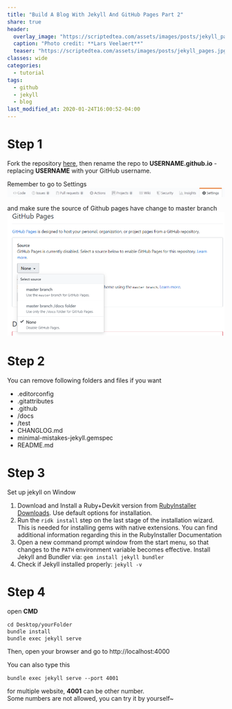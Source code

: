 ```yaml
---
title: "Build A Blog With Jekyll And GitHub Pages Part 2"
share: true
header:
  overlay_image: "https://scriptedtea.com/assets/images/posts/jekyll_pages.jpg"
  caption: "Photo credit: **Lars Veelaert**"
  teaser: "https://scriptedtea.com/assets/images/posts/jekyll_pages.jpg"
classes: wide
categories:
  - tutorial
tags:
  - github
  - jekyll
  - blog
last_modified_at: 2020-01-24T16:00:52-04:00
---
```



Step 1
===
Fork the repository [here](https://github.com/mmistakes/minimal-mistakes), then rename the repo to **USERNAME.github.io** - replacing **USERNAME** with your GitHub username.

Remember to go to Settings
![setting](/assets/images/setting.PNG)

and make sure the source of  Github pages have change to master branch
![master](/assets/images/master.PNG)

Step 2
===
You can remove following folders and files if you want
* .editorconfig
* .gitattributes
* .github 
* /docs
* /test
* CHANGLOG.md
* minimal-mistakes-jekyll.gemspec
* README.md

Step 3
===
Set up jekyll on Window

1. Download and Install a Ruby+Devkit version from [RubyInstaller Downloads](https://rubyinstaller.org/downloads/). Use default options for installation.
2. Run the ```ridk install``` step on the last stage of the installation wizard. This is needed for installing gems with native extensions. You can find additional information regarding this in the RubyInstaller Documentation
3. Open a new command prompt window from the start menu, so that changes to the ```PATH``` environment variable becomes effective. Install Jekyll and Bundler via: ```gem install jekyll bundler```
4. Check if Jekyll installed properly: ```jekyll -v```

Step 4
===
open **CMD**

```
cd Desktop/yourFolder
bundle install
bundle exec jekyll serve
```
Then, open your browser and go to http://localhost:4000

You can also type this
```
bundle exec jekyll serve --port 4001
```
for multiple website, **4001** can be other number.<br>
Some numbers are not allowed, you can try it by yourself~


